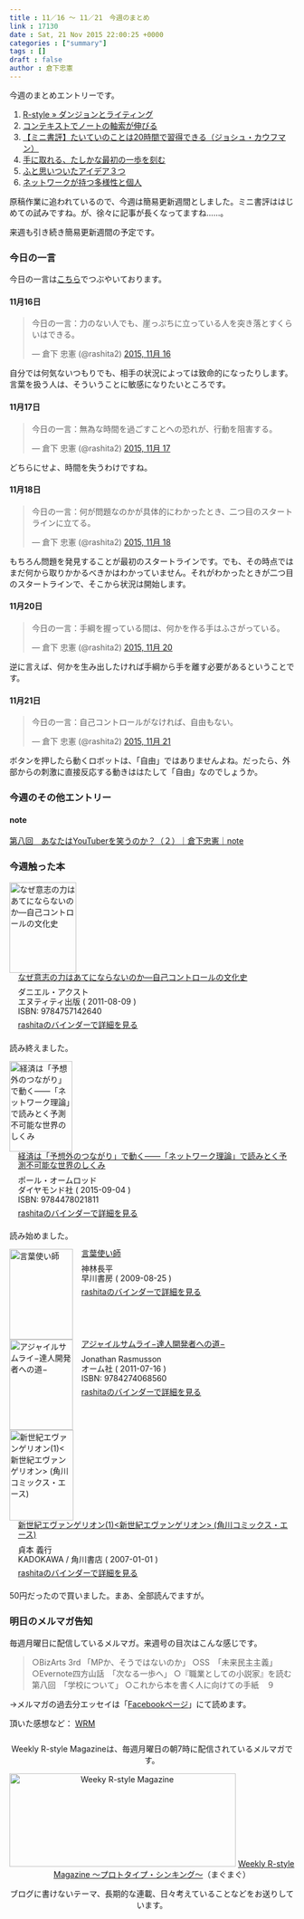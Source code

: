 ```yaml
---
title : 11／16 〜 11／21　今週のまとめ
link : 17130
date : Sat, 21 Nov 2015 22:00:25 +0000
categories : ["summary"]
tags : []
draft : false
author : 倉下忠憲
---
```


今週のまとめエントリーです。

<ol>
<li><a href="https://rashita.net/blog/?p=17097">R-style » ダンジョンとライティング</a></li>
<li><a href="https://rashita.net/blog/?p=17106">コンテキストでノートの軸索が伸びる</a></li>
<li><a href="https://rashita.net/blog/?p=17112">【ミニ書評】たいていのことは20時間で習得できる（ジョシュ・カウフマン）</a></li>
<li><a href="https://rashita.net/blog/?p=17116">手に取れる、たしかな最初の一歩を刻む</a></li>
<li><a href="https://rashita.net/blog/?p=17120">ふと思いついたアイデア３つ</a></li>
<li><a href="https://rashita.net/blog/?p=17125">ネットワークが持つ多様性と個人</a></li>
</ol>

原稿作業に追われているので、今週は簡易更新週間としました。ミニ書評ははじめての試みですね。が、徐々に記事が長くなってますね……。

来週も引き続き簡易更新週間の予定です。

<h3>今日の一言</h3>
今日の一言は<a href="http://twitter.com/rashita2 ">こちら</a>でつぶやいております。

<h4>11月16日</h4>

<blockquote class="twitter-tweet" lang="ja"><p lang="ja" dir="ltr">今日の一言：力のない人でも、崖っぷちに立っている人を突き落とすくらいはできる。</p>&mdash; 倉下 忠憲 (@rashita2) <a href="https://twitter.com/rashita2/status/666136859852967936">2015, 11月 16</a></blockquote>
<script async src="//platform.twitter.com/widgets.js" charset="utf-8"></script>

自分では何気ないつもりでも、相手の状況によっては致命的になったりします。言葉を扱う人は、そういうことに敏感になりたいところです。

<h4>11月17日</h4>

<blockquote class="twitter-tweet" lang="ja"><p lang="ja" dir="ltr">今日の一言：無為な時間を過ごすことへの恐れが、行動を阻害する。</p>&mdash; 倉下 忠憲 (@rashita2) <a href="https://twitter.com/rashita2/status/666486009484279809">2015, 11月 17</a></blockquote>
<script async src="//platform.twitter.com/widgets.js" charset="utf-8"></script>

どちらにせよ、時間を失うわけですね。

<h4>11月18日</h4>

<blockquote class="twitter-tweet" lang="ja"><p lang="ja" dir="ltr">今日の一言：何が問題なのかが具体的にわかったとき、二つ目のスタートラインに立てる。</p>&mdash; 倉下 忠憲 (@rashita2) <a href="https://twitter.com/rashita2/status/666869558515339264">2015, 11月 18</a></blockquote>
<script async src="//platform.twitter.com/widgets.js" charset="utf-8"></script>

もちろん問題を発見することが最初のスタートラインです。でも、その時点ではまだ何から取りかかるべきかはわかっていません。それがわかったときが二つ目のスタートラインで、そこから状況は開始します。

<h4>11月20日</h4>

<blockquote class="twitter-tweet" lang="ja"><p lang="ja" dir="ltr">今日の一言：手綱を握っている間は、何かを作る手はふさがっている。</p>&mdash; 倉下 忠憲 (@rashita2) <a href="https://twitter.com/rashita2/status/667546875210240000">2015, 11月 20</a></blockquote>
<script async src="//platform.twitter.com/widgets.js" charset="utf-8"></script>

逆に言えば、何かを生み出したければ手綱から手を離す必要があるということです。

<h4>11月21日</h4>

<blockquote class="twitter-tweet" lang="ja"><p lang="ja" dir="ltr">今日の一言：自己コントロールがなければ、自由もない。</p>&mdash; 倉下 忠憲 (@rashita2) <a href="https://twitter.com/rashita2/status/667875109009424384">2015, 11月 21</a></blockquote>
<script async src="//platform.twitter.com/widgets.js" charset="utf-8"></script>

ボタンを押したら動くロボットは、「自由」ではありませんよね。だったら、外部からの刺激に直接反応する動きははたして「自由」なのでしょうか。

<h3>今週のその他エントリー</h3>

<H4>note</H4>

<a href="https://note.mu/rashita/n/n85afb02610e4?magazine_key=m5a289c9fee27">第八回　あなたはYouTuberを笑うのか？（２）｜倉下忠憲｜note</a>


<H3>今週触った本</H3>

<div class="mm-middle" style="margin-bottom:0px;"><div class="mm-image" style="float:left;"><a href="http://www.amazon.co.jp/exec/obidos/ASIN/4757142641/rashita1000-22 /ref=nosim" target="_blank"><img src="http://ecx.images-amazon.com/images/I/41ULJGvEtPL._SL160_.jpg" alt="なぜ意志の力はあてにならないのか―自己コントロールの文化史" title="なぜ意志の力はあてにならないのか―自己コントロールの文化史" width="118" height="160" border="0" /></a></div><div class="mm-content" style="float:left;margin-left:15px;line-height:120%"><div class="mm-title" style="line-height:120%"><a href="http://www.amazon.co.jp/exec/obidos/ASIN/4757142641/rashita1000-22 /ref=nosim" target="_blank">なぜ意志の力はあてにならないのか―自己コントロールの文化史</a></div><div class="mm-detail" style="margin-top:10px;">ダニエル・アクスト<br />エヌティティ出版 ( 2011-08-09 )<br />ISBN: 9784757142640<br /><div style="margin:7px 0px"><a href="http://mediamarker.net/u/rashita/?asin=4757142641" target="_blank">rashitaのバインダーで詳細を見る</a></div></div></div><div style="clear:left"></div></div>

読み終えました。

<div class="mm-middle" style="margin-bottom:0px;"><div class="mm-image" style="float:left;"><a href="http://www.amazon.co.jp/exec/obidos/ASIN/4478021813/rashita1000-22 /ref=nosim" target="_blank"><img src="http://ecx.images-amazon.com/images/I/51O2t7UZaLL._SL160_.jpg" alt="経済は「予想外のつながり」で動く――「ネットワーク理論」で読みとく予測不可能な世界のしくみ" title="経済は「予想外のつながり」で動く――「ネットワーク理論」で読みとく予測不可能な世界のしくみ" width="111" height="160" border="0" /></a></div><div class="mm-content" style="float:left;margin-left:15px;line-height:120%"><div class="mm-title" style="line-height:120%"><a href="http://www.amazon.co.jp/exec/obidos/ASIN/4478021813/rashita1000-22 /ref=nosim" target="_blank">経済は「予想外のつながり」で動く――「ネットワーク理論」で読みとく予測不可能な世界のしくみ</a></div><div class="mm-detail" style="margin-top:10px;">ポール・オームロッド<br />ダイヤモンド社 ( 2015-09-04 )<br />ISBN: 9784478021811<br /><div style="margin:7px 0px"><a href="http://mediamarker.net/u/rashita/?asin=4478021813" target="_blank">rashitaのバインダーで詳細を見る</a></div></div></div><div style="clear:left"></div></div>

読み始めました。

<div class="mm-middle" style="margin-bottom:0px;"><div class="mm-image" style="float:left;"><a href="http://www.amazon.co.jp/exec/obidos/ASIN/B00GJMUMYC/rashita1000-22 /ref=nosim" target="_blank"><img src="http://ecx.images-amazon.com/images/I/51N507Y-8tL._SL160_.jpg" alt="言葉使い師" title="言葉使い師" width="112" height="160" border="0" /></a></div><div class="mm-content" style="float:left;margin-left:15px;line-height:120%"><div class="mm-title" style="line-height:120%"><a href="http://www.amazon.co.jp/exec/obidos/ASIN/B00GJMUMYC/rashita1000-22 /ref=nosim" target="_blank">言葉使い師</a></div><div class="mm-detail" style="margin-top:10px;">神林長平<br />早川書房 ( 2009-08-25 )<br /><div style="margin:7px 0px"><a href="http://mediamarker.net/u/rashita/?asin=B00GJMUMYC" target="_blank">rashitaのバインダーで詳細を見る</a></div></div></div><div style="clear:left"></div></div>

<div class="mm-middle" style="margin-bottom:0px;"><div class="mm-image" style="float:left;"><a href="http://www.amazon.co.jp/exec/obidos/ASIN/4274068560/rashita1000-22 /ref=nosim" target="_blank"><img src="http://ecx.images-amazon.com/images/I/51b4P511wTL._SL160_.jpg" alt="アジャイルサムライ−達人開発者への道−" title="アジャイルサムライ−達人開発者への道−" width="112" height="160" border="0" /></a></div><div class="mm-content" style="float:left;margin-left:15px;line-height:120%"><div class="mm-title" style="line-height:120%"><a href="http://www.amazon.co.jp/exec/obidos/ASIN/4274068560/rashita1000-22 /ref=nosim" target="_blank">アジャイルサムライ−達人開発者への道−</a></div><div class="mm-detail" style="margin-top:10px;">Jonathan Rasmusson<br />オーム社 ( 2011-07-16 )<br />ISBN: 9784274068560<br /><div style="margin:7px 0px"><a href="http://mediamarker.net/u/rashita/?asin=4274068560" target="_blank">rashitaのバインダーで詳細を見る</a></div></div></div><div style="clear:left"></div></div>


<div class="mm-middle" style="margin-bottom:0px;"><div class="mm-image" style="float:left;"><a href="http://www.amazon.co.jp/exec/obidos/ASIN/B00932MR3O/rashita1000-22 /ref=nosim" target="_blank"><img src="http://ecx.images-amazon.com/images/I/61BWPVJYCFL._SL160_.jpg" alt="新世紀エヴァンゲリオン(1)<新世紀エヴァンゲリオン> (角川コミックス・エース)" title="新世紀エヴァンゲリオン(1)<新世紀エヴァンゲリオン> (角川コミックス・エース)" width="113" height="160" border="0" /></a></div><div class="mm-content" style="float:left;margin-left:15px;line-height:120%"><div class="mm-title" style="line-height:120%"><a href="http://www.amazon.co.jp/exec/obidos/ASIN/B00932MR3O/rashita1000-22 /ref=nosim" target="_blank">新世紀エヴァンゲリオン(1)<新世紀エヴァンゲリオン> (角川コミックス・エース)</a></div><div class="mm-detail" style="margin-top:10px;">貞本 義行<br />KADOKAWA / 角川書店 ( 2007-01-01 )<br /><div style="margin:7px 0px"><a href="http://mediamarker.net/u/rashita/?asin=B00932MR3O" target="_blank">rashitaのバインダーで詳細を見る</a></div></div></div><div style="clear:left"></div></div>

50円だったので買いました。まあ、全部読んでますが。

<h3>明日のメルマガ告知</h3>
毎週月曜日に配信しているメルマガ。来週号の目次はこんな感じです。
<blockquote>
○BizArts 3rd 「MPか、そうではないのか」
○SS　「未来民主主義」
○Evernote四方山話　「次なる一歩へ」
○『職業としての小説家』を読む　第八回　「学校について」
○これから本を書く人に向けての手紙　９
</blockquote>
→メルマガの過去分エッセイは「<a href="http://www.facebook.com/home.php#!/rashitaportal">Facebookページ</a>」にて読めます。

頂いた感想など：
<a class="twitter-timeline"  href="https://twitter.com/rashita2/timelines/427262290753097729"  data-widget-id="427265271171010561">WRM</a>
    <script>!function(d,s,id){var js,fjs=d.getElementsByTagName(s)[0],p=/^http:/.test(d.location)?'http':'https';if(!d.getElementById(id)){js=d.createElement(s);js.id=id;js.src=p+"://platform.twitter.com/widgets.js";fjs.parentNode.insertBefore(js,fjs);}}(document,"script","twitter-wjs");</script>

<div style="text-align:center;margin-top:25px;">
Weekly R-style Magazineは、毎週月曜日の朝7時に配信されているメルマガです。

<a href="http://www.mag2.com/m/0001185133.html" target="_blank"><img src="https://rashita.net/blog/wp-content/uploads/2010/09/mmbanner.jpg" alt="Weeky R-style Magazine" width="400" height="165" class="alignnone size-full wp-image-12201" /></a>
<a href="http://www.mag2.com/m/0001185133.html" target="_blank">Weekly R-style Magazine ～プロトタイプ・シンキング～</a>（まぐまぐ）

ブログに書けないテーマ、長期的な連載、日々考えていることなどをお送りしています。
</div>
